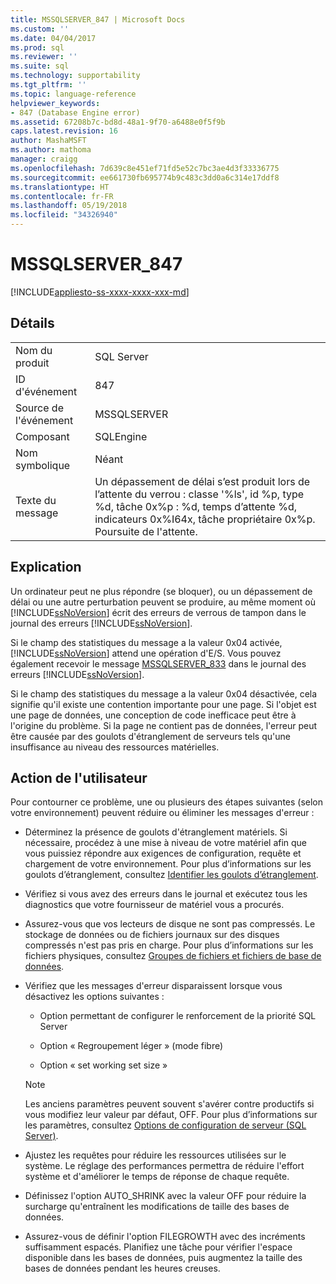 ```yaml
---
title: MSSQLSERVER_847 | Microsoft Docs
ms.custom: ''
ms.date: 04/04/2017
ms.prod: sql
ms.reviewer: ''
ms.suite: sql
ms.technology: supportability
ms.tgt_pltfrm: ''
ms.topic: language-reference
helpviewer_keywords:
- 847 (Database Engine error)
ms.assetid: 67208b7c-bd8d-48a1-9f70-a6488e0f5f9b
caps.latest.revision: 16
author: MashaMSFT
ms.author: mathoma
manager: craigg
ms.openlocfilehash: 7d639c8e451ef71fd5e52c7bc3ae4d3f33336775
ms.sourcegitcommit: ee661730fb695774b9c483c3dd0a6c314e17ddf8
ms.translationtype: HT
ms.contentlocale: fr-FR
ms.lasthandoff: 05/19/2018
ms.locfileid: "34326940"
---
```

# <a name="mssqlserver847"></a>MSSQLSERVER_847
[!INCLUDE[appliesto-ss-xxxx-xxxx-xxx-md](../../includes/appliesto-ss-xxxx-xxxx-xxx-md.md)]
  
## <a name="details"></a>Détails  
  
|||  
|-|-|  
|Nom du produit|SQL Server|  
|ID d'événement|847|  
|Source de l'événement|MSSQLSERVER|  
|Composant|SQLEngine|  
|Nom symbolique|Néant|  
|Texte du message|Un dépassement de délai s’est produit lors de l’attente du verrou : classe '%ls', id %p, type %d, tâche 0x%p : %d, temps d’attente %d, indicateurs 0x%I64x, tâche propriétaire 0x%p. Poursuite de l'attente.|  
  
## <a name="explanation"></a>Explication  
Un ordinateur peut ne plus répondre (se bloquer), ou un dépassement de délai ou une autre perturbation peuvent se produire, au même moment où [!INCLUDE[ssNoVersion](../../includes/ssnoversion-md.md)] écrit des erreurs de verrous de tampon dans le journal des erreurs [!INCLUDE[ssNoVersion](../../includes/ssnoversion-md.md)].  
  
Si le champ des statistiques du message a la valeur 0x04 activée, [!INCLUDE[ssNoVersion](../../includes/ssnoversion-md.md)] attend une opération d'E/S. Vous pouvez également recevoir le message [MSSQLSERVER_833](~/relational-databases/errors-events/mssqlserver-833-database-engine-error.md) dans le journal des erreurs [!INCLUDE[ssNoVersion](../../includes/ssnoversion-md.md)].  
  
Si le champ des statistiques du message a la valeur 0x04 désactivée, cela signifie qu'il existe une contention importante pour une page. Si l'objet est une page de données, une conception de code inefficace peut être à l'origine du problème. Si la page ne contient pas de données, l'erreur peut être causée par des goulots d'étranglement de serveurs tels qu'une insuffisance au niveau des ressources matérielles.  
  
## <a name="user-action"></a>Action de l'utilisateur  
Pour contourner ce problème, une ou plusieurs des étapes suivantes (selon votre environnement) peuvent réduire ou éliminer les messages d'erreur :  
  
-   Déterminez la présence de goulots d'étranglement matériels. Si nécessaire, procédez à une mise à niveau de votre matériel afin que vous puissiez répondre aux exigences de configuration, requête et chargement de votre environnement. Pour plus d’informations sur les goulots d’étranglement, consultez [Identifier les goulots d’étranglement](~/relational-databases/performance/identify-bottlenecks.md).  
  
-   Vérifiez si vous avez des erreurs dans le journal et exécutez tous les diagnostics que votre fournisseur de matériel vous a procurés.  
  
-   Assurez-vous que vos lecteurs de disque ne sont pas compressés. Le stockage de données ou de fichiers journaux sur des disques compressés n'est pas pris en charge. Pour plus d’informations sur les fichiers physiques, consultez [Groupes de fichiers et fichiers de base de données](~/relational-databases/databases/database-files-and-filegroups.md).  
  
-   Vérifiez que les messages d'erreur disparaissent lorsque vous désactivez les options suivantes :  
  
    -   Option permettant de configurer le renforcement de la priorité SQL Server  
  
    -   Option « Regroupement léger » (mode fibre)  
  
    -   Option « set working set size »  
  
    > [!NOTE]  
    > Les anciens paramètres peuvent souvent s'avérer contre productifs si vous modifiez leur valeur par défaut, OFF. Pour plus d’informations sur les paramètres, consultez [Options de configuration de serveur &#40;SQL Server&#41;](~/database-engine/configure-windows/server-configuration-options-sql-server.md).  
  
-   Ajustez les requêtes pour réduire les ressources utilisées sur le système. Le réglage des performances permettra de réduire l'effort système et d'améliorer le temps de réponse de chaque requête.  
  
-   Définissez l'option AUTO_SHRINK avec la valeur OFF pour réduire la surcharge qu'entraînent les modifications de taille des bases de données.  
  
-   Assurez-vous de définir l'option FILEGROWTH avec des incréments suffisamment espacés. Planifiez une tâche pour vérifier l'espace disponible dans les bases de données, puis augmentez la taille des bases de données pendant les heures creuses.  
  
